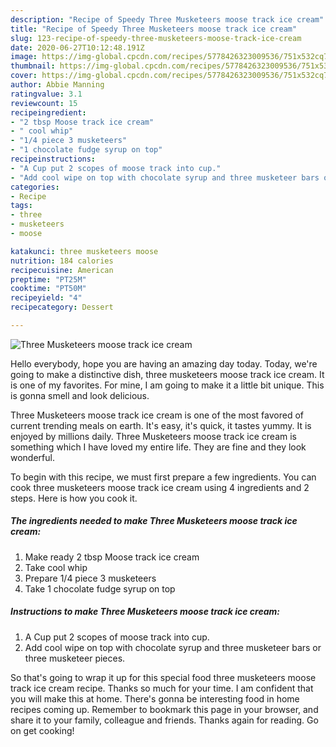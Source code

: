 ```yaml
---
description: "Recipe of Speedy Three Musketeers moose track ice cream"
title: "Recipe of Speedy Three Musketeers moose track ice cream"
slug: 123-recipe-of-speedy-three-musketeers-moose-track-ice-cream
date: 2020-06-27T10:12:48.191Z
image: https://img-global.cpcdn.com/recipes/5778426323009536/751x532cq70/three-musketeers-moose-track-ice-cream-recipe-main-photo.jpg
thumbnail: https://img-global.cpcdn.com/recipes/5778426323009536/751x532cq70/three-musketeers-moose-track-ice-cream-recipe-main-photo.jpg
cover: https://img-global.cpcdn.com/recipes/5778426323009536/751x532cq70/three-musketeers-moose-track-ice-cream-recipe-main-photo.jpg
author: Abbie Manning
ratingvalue: 3.1
reviewcount: 15
recipeingredient:
- "2 tbsp Moose track ice cream"
- " cool whip"
- "1/4 piece 3 musketeers"
- "1 chocolate fudge syrup on top"
recipeinstructions:
- "A Cup put 2 scopes of moose track into cup."
- "Add cool wipe on top with chocolate syrup and three musketeer bars or three musketeer pieces."
categories:
- Recipe
tags:
- three
- musketeers
- moose

katakunci: three musketeers moose 
nutrition: 184 calories
recipecuisine: American
preptime: "PT25M"
cooktime: "PT50M"
recipeyield: "4"
recipecategory: Dessert

---
```



![Three Musketeers moose track ice cream](https://img-global.cpcdn.com/recipes/5778426323009536/751x532cq70/three-musketeers-moose-track-ice-cream-recipe-main-photo.jpg)

Hello everybody, hope you are having an amazing day today. Today, we're going to make a distinctive dish, three musketeers moose track ice cream. It is one of my favorites. For mine, I am going to make it a little bit unique. This is gonna smell and look delicious.



Three Musketeers moose track ice cream is one of the most favored of current trending meals on earth. It's easy, it's quick, it tastes yummy. It is enjoyed by millions daily. Three Musketeers moose track ice cream is something which I have loved my entire life. They are fine and they look wonderful.


To begin with this recipe, we must first prepare a few ingredients. You can cook three musketeers moose track ice cream using 4 ingredients and 2 steps. Here is how you cook it.

##### The ingredients needed to make Three Musketeers moose track ice cream:

1. Make ready 2 tbsp Moose track ice cream
1. Take  cool whip
1. Prepare 1/4 piece 3 musketeers
1. Take 1 chocolate fudge syrup on top




##### Instructions to make Three Musketeers moose track ice cream:

1. A Cup put 2 scopes of moose track into cup.
1. Add cool wipe on top with chocolate syrup and three musketeer bars or three musketeer pieces.




So that's going to wrap it up for this special food three musketeers moose track ice cream recipe. Thanks so much for your time. I am confident that you will make this at home. There's gonna be interesting food in home recipes coming up. Remember to bookmark this page in your browser, and share it to your family, colleague and friends. Thanks again for reading. Go on get cooking!
